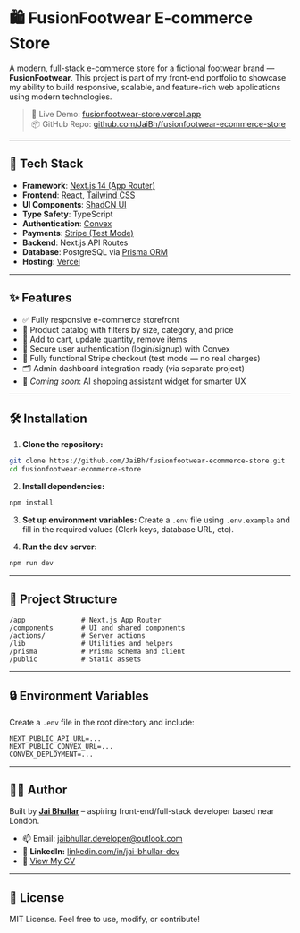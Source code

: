 # 🛍️ FusionFootwear E-commerce Store

A modern, full-stack e-commerce store for a fictional footwear brand — **FusionFootwear**. This project is part of my front-end portfolio to showcase my ability to build responsive, scalable, and feature-rich web applications using modern technologies.

> 🎯 Live Demo: [fusionfootwear-store.vercel.app](https://fusionfootwear-store.vercel.app/)  
> 📦 GitHub Repo: [github.com/JaiBh/fusionfootwear-ecommerce-store](https://github.com/JaiBh/fusionfootwear-ecommerce-store)

---

## 🧰 Tech Stack

- **Framework**: [Next.js 14 (App Router)](https://nextjs.org/)
- **Frontend**: [React](https://react.dev/), [Tailwind CSS](https://tailwindcss.com/)
- **UI Components**: [ShadCN UI](https://ui.shadcn.com/)
- **Type Safety**: TypeScript
- **Authentication**: [Convex](https://www.convex.dev/)
- **Payments**: [Stripe (Test Mode)](https://stripe.com/)
- **Backend**: Next.js API Routes
- **Database**: PostgreSQL via [Prisma ORM](https://www.prisma.io/)
- **Hosting**: [Vercel](https://vercel.com/)

---

## ✨ Features

- ✅ Fully responsive e-commerce storefront
- 👟 Product catalog with filters by size, category, and price
- 🛒 Add to cart, update quantity, remove items
- 🔐 Secure user authentication (login/signup) with Convex
- 🧾 Fully functional Stripe checkout (test mode — no real charges)
- 🗂️ Admin dashboard integration ready (via separate project)
- 💬 _Coming soon_: AI shopping assistant widget for smarter UX

---

## 🛠️ Installation

1. **Clone the repository:**

```bash
git clone https://github.com/JaiBh/fusionfootwear-ecommerce-store.git
cd fusionfootwear-ecommerce-store
```

2. **Install dependencies:**

```bash
npm install
```

3. **Set up environment variables:**
   Create a `.env` file using `.env.example` and fill in the required values (Clerk keys, database URL, etc).

4. **Run the dev server:**

```bash
npm run dev
```

---

## 📁 Project Structure

```
/app              # Next.js App Router
/components       # UI and shared components
/actions/         # Server actions
/lib              # Utilities and helpers
/prisma           # Prisma schema and client
/public           # Static assets
```

---

## 🔒 Environment Variables

Create a `.env` file in the root directory and include:

```
NEXT_PUBLIC_API_URL=...
NEXT_PUBLIC_CONVEX_URL=...
CONVEX_DEPLOYMENT=...
```

---

## 🧑‍💻 Author

Built by [**Jai Bhullar**](https://jaibh-portfolio.vercel.app/) – aspiring front-end/full-stack developer based near London.

- 📫 Email: jaibhullar.developer@outlook.com
- 🔗 **LinkedIn:** [linkedin.com/in/jai-bhullar-dev](https://www.linkedin.com/in/jai-bhullar-dev)
- 📄 [View My CV](https://drive.google.com/drive/folders/11INqiG1lzqst5JbgNXueFMdqKZr6JfP9?usp=sharing)

---

## 📝 License

MIT License. Feel free to use, modify, or contribute!
